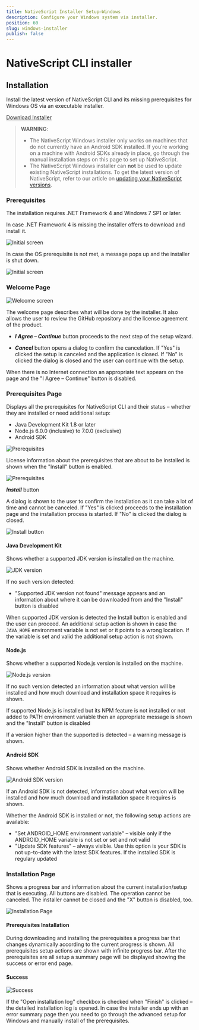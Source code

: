 ```yaml
---
title: NativeScript Installer Setup—Windows
description: Configure your Windows system via installer.
position: 60
slug: windows-installer
publish: false
---
```


# NativeScript CLI installer

## Installation

Install the latest version of NativeScript CLI and its missing prerequisites for Windows OS via an executable installer.

[Download Installer](https://www.nativescript.org/docs/default-source/default-document-library/nativescript-cli-setup-wix.exe)

> **WARNING**:
> * The NativeScript Windows installer only works on machines that do not currently have an Android SDK installed. If you’re working on a machine with Android SDKs already in place, go through the manual installation steps on this page to set up NativeScript.
> * The NativeScript Windows installer can **not** be used to update existing NativeScript installations. To get the latest version of NativeScript, refer to our article on [updating your NativeScript versions](http://docs.nativescript.org/releases/upgrade-instructions).

### Prerequisites

The installation requires .NET Framework 4 and Windows 7 SP1 or later.

In case .NET Framework 4 is missing the installer offers to download and install it.

![](../img/start/installer-001.png "Initial screen")

In case the OS prerequisite is not met, a message pops up and the installer is shut down.

![](../img/start/installer-002.png "Initial screen")

### Welcome Page

![](../img/start/installer-003.png "Welcome screen")

The welcome page describes what will be done by the installer. It also allows the user to review the GitHub repository and the license agreement of the product.

- _**I Agree – Continue**_ button proceeds to the next step of the setup wizard.


- _**Cancel**_ button opens a dialog to confirm the cancelation. If &quot;Yes&quot; is clicked the setup is canceled and the application is closed. If &quot;No&quot; is clicked the dialog is closed and the user can continue with the setup.

When there is no Internet connection an appropriate text appears on the page and the &quot;I Agree – Continue&quot; button is disabled.

### Prerequisites Page

Displays all the prerequisites for NativeScript CLI and their status – whether they are installed or need additional setup:

- Java Development Kit 1.8 or later
- Node.js 6.0.0  (inclusive) to 7.0.0 (exclusive)
- Android SDK

![](../img/start/installer-006.png "Prerequisites")

License information about the prerequisites that are about to be installed is shown when the &quot;Install&quot; button is enabled.

![](../img/start/installer-007.png "Prerequisites")

_**Install**_ button

A dialog is shown to the user to confirm the installation as it can take a lot of time and cannot be canceled. If &quot;Yes&quot; is clicked proceeds to the installation page and the installation process is started. If &quot;No&quot; is clicked the dialog is closed.

![](../img/start/installer-008.png "Install button")

#### Java Development Kit

Shows whether a supported JDK version is installed on the machine.

![](../img/start/installer-009.png "JDK version")

If no such version detected:

- &quot;Supported JDK version not found&quot; message appears and an information about where it can be downloaded from and the &quot;Install&quot; button is disabled

When supported JDK version is detected the Install button is enabled and the user can proceed. An additional setup action is shown in case the `JAVA_HOME` environment variable is not set or it points to a wrong location. If the variable is set and valid the additional setup action is not shown.

#### Node.js

Shows whether a supported Node.js version is installed on the machine.

![](../img/start/installer-011.png "Node.js version")

If no such version detected an information about what version will be installed and how much download and installation space it requires is shown.

If supported Node.js is installed but its NPM feature is not installed or not added to PATH environment variable then an appropriate message is shown and the &quot;Install&quot; button is disabled

If a version higher than the supported is detected – a warning message is shown.

#### Android SDK

Shows whether Android SDK is installed on the machine.

![](../img/start/installer-015.png "Android SDK version")

If an Android SDK is not detected, information about what version will be installed and how much download and installation space it requires is shown.

Whether the Android SDK is installed or not, the following setup actions are available:

- &quot;Set ANDROID\_HOME environment variable&quot; – visible only if the ANDROID\_HOME variable is not set or set and not valid
- &quot;Update SDK features&quot; – always visible. Use this option is your SDK is not up-to-date with the latest SDK features. If the installed SDK is regulary updated

### Installation Page

Shows a progress bar and information about the current installation/setup that is executing. All buttons are disabled. The operation cannot be canceled. The installer cannot be closed and the &quot;X&quot; button is disabled, too.

![](../img/start/installer-017.png "Installation Page")

#### Prerequisites Installation

During downloading and installing the prerequisites a progress bar that changes dynamically according to the current progress is shown. All prerequisites setup actions are shown with infinite progress bar. After the prerequisites are all setup a summary page will be displayed showing the success or error end page.

#### Success
![](../img/start/installer-021.png "Success")

If the &quot;Open installation log&quot; checkbox is checked when &quot;Finish&quot; is clicked – the detailed installation log is opened. In case the installer ends up with  an error summary page then you need to go through the advanced setup for Windows and manually install of the prerequisites.


